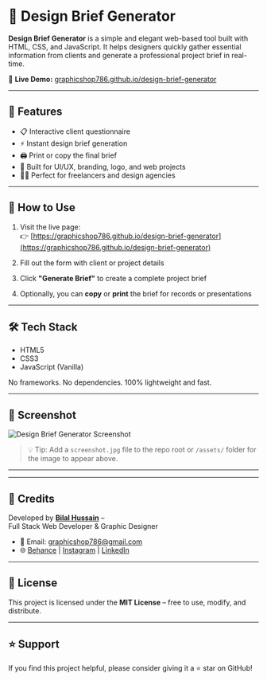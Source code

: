 # 🎨 Design Brief Generator

**Design Brief Generator** is a simple and elegant web-based tool built with HTML, CSS, and JavaScript. It helps designers quickly gather essential information from clients and generate a professional project brief in real-time.

🔗 **Live Demo:** [graphicshop786.github.io/design-brief-generator](https://graphicshop786.github.io/design-brief-generator)

---

## 🧠 Features

- 📋 Interactive client questionnaire
- ⚡ Instant design brief generation
- 🖨️ Print or copy the final brief
- 🎯 Built for UI/UX, branding, logo, and web projects
- 🧑‍💼 Perfect for freelancers and design agencies

---

## 🚀 How to Use

1. Visit the live page:  
   👉 [https://graphicshop786.github.io/design-brief-generator](https://graphicshop786.github.io/design-brief-generator)

2. Fill out the form with client or project details

3. Click **"Generate Brief"** to create a complete project brief

4. Optionally, you can **copy** or **print** the brief for records or presentations

---

## 🛠️ Tech Stack

- HTML5  
- CSS3  
- JavaScript (Vanilla)

No frameworks. No dependencies. 100% lightweight and fast.

---

## 📸 Screenshot

![Design Brief Generator Screenshot](https://graphicshop786.github.io/design-brief-generator/screenshot.jpg)

> 💡 Tip: Add a `screenshot.jpg` file to the repo root or `/assets/` folder for the image to appear above.

---


---

## 🙌 Credits

Developed by **[Bilal Hussain](https://github.com/graphicshop786)** –  
Full Stack Web Developer & Graphic Designer

- 📧 Email: [graphicshop786@gmail.com](mailto:graphicshop786@gmail.com)
- 🌐 [Behance](https://www.behance.net/graphicshop786) | [Instagram](https://www.instagram.com/graphicshop786/) | [LinkedIn](https://pk.linkedin.com/in/graphicshop786)

---

## 📜 License

This project is licensed under the **MIT License** – free to use, modify, and distribute.

---

## ⭐ Support

If you find this project helpful, please consider giving it a ⭐ star on GitHub!



